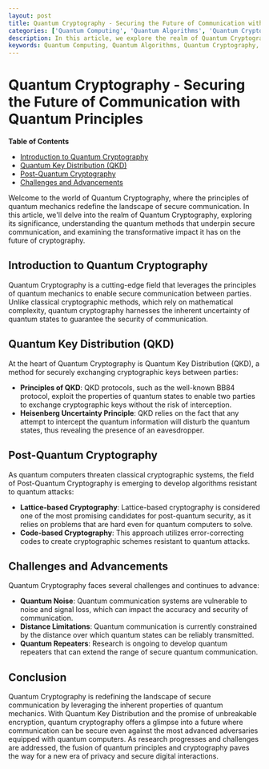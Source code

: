 ```yaml
---
layout: post
title: Quantum Cryptography - Securing the Future of Communication with Quantum Principles
categories: ['Quantum Computing', 'Quantum Algorithms', 'Quantum Cryptography', 'Quantum Supremacy']
description: In this article, we explore the realm of Quantum Cryptography, understanding its significance, principles, and the transformative impact it has on ensuring secure communication through quantum methods.
keywords: Quantum Computing, Quantum Algorithms, Quantum Cryptography, Quantum Supremacy
---
```

# Quantum Cryptography - Securing the Future of Communication with Quantum Principles

**Table of Contents**

- [Introduction to Quantum Cryptography](#introduction-to-quantum-cryptography)
- [Quantum Key Distribution (QKD)](#quantum-key-distribution-qkd)
- [Post-Quantum Cryptography](#post-quantum-cryptography)
- [Challenges and Advancements](#challenges-and-advancements)

Welcome to the world of Quantum Cryptography, where the principles of quantum mechanics redefine the landscape of secure communication. In this article, we'll delve into the realm of Quantum Cryptography, exploring its significance, understanding the quantum methods that underpin secure communication, and examining the transformative impact it has on the future of cryptography.

## Introduction to Quantum Cryptography

Quantum Cryptography is a cutting-edge field that leverages the principles of quantum mechanics to enable secure communication between parties. Unlike classical cryptographic methods, which rely on mathematical complexity, quantum cryptography harnesses the inherent uncertainty of quantum states to guarantee the security of communication.

## Quantum Key Distribution (QKD)

At the heart of Quantum Cryptography is Quantum Key Distribution (QKD), a method for securely exchanging cryptographic keys between parties:

- **Principles of QKD**: QKD protocols, such as the well-known BB84 protocol, exploit the properties of quantum states to enable two parties to exchange cryptographic keys without the risk of interception.
- **Heisenberg Uncertainty Principle**: QKD relies on the fact that any attempt to intercept the quantum information will disturb the quantum states, thus revealing the presence of an eavesdropper.

## Post-Quantum Cryptography

As quantum computers threaten classical cryptographic systems, the field of Post-Quantum Cryptography is emerging to develop algorithms resistant to quantum attacks:

- **Lattice-based Cryptography**: Lattice-based cryptography is considered one of the most promising candidates for post-quantum security, as it relies on problems that are hard even for quantum computers to solve.
- **Code-based Cryptography**: This approach utilizes error-correcting codes to create cryptographic schemes resistant to quantum attacks.

## Challenges and Advancements

Quantum Cryptography faces several challenges and continues to advance:

- **Quantum Noise**: Quantum communication systems are vulnerable to noise and signal loss, which can impact the accuracy and security of communication.
- **Distance Limitations**: Quantum communication is currently constrained by the distance over which quantum states can be reliably transmitted.
- **Quantum Repeaters**: Research is ongoing to develop quantum repeaters that can extend the range of secure quantum communication.

## Conclusion

Quantum Cryptography is redefining the landscape of secure communication by leveraging the inherent properties of quantum mechanics. With Quantum Key Distribution and the promise of unbreakable encryption, quantum cryptography offers a glimpse into a future where communication can be secure even against the most advanced adversaries equipped with quantum computers. As research progresses and challenges are addressed, the fusion of quantum principles and cryptography paves the way for a new era of privacy and secure digital interactions.
